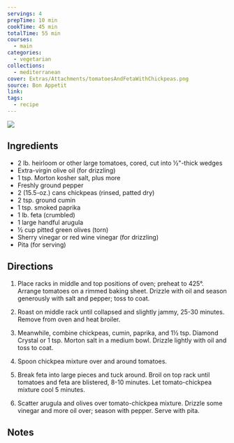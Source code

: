 ```yaml
---
servings: 4
prepTime: 10 min
cookTime: 45 min
totalTime: 55 min
courses:
  - main
categories:
  - vegetarian
collections:
  - mediterranean
cover: Extras/Attachments/tomatoesAndFetaWithChickpeas.png
source: Bon Appetit
link:
tags:
  - recipe
---
```


![](Extras/Attachments/tomatoesAndFetaWithChickpeas.png)


## Ingredients

- 2 lb. heirloom or other large tomatoes, cored, cut into ½"-thick wedges
- Extra-virgin olive oil (for drizzling)
- 1 tsp. Morton kosher salt, plus more
- Freshly ground pepper
- 2 (15.5-oz.) cans chickpeas (rinsed, patted dry)
- 2 tsp. ground cumin
- 1 tsp. smoked paprika
- 1 lb. feta (crumbled)
- 1 large handful arugula
- ½ cup pitted green olives (torn)
- Sherry vinegar or red wine vinegar (for drizzling)
- Pita (for serving)


## Directions

1. Place racks in middle and top positions of oven; preheat to 425°. Arrange tomatoes on a rimmed baking sheet. Drizzle with oil and season generously with salt and pepper; toss to coat.

2. Roast on middle rack until collapsed and slightly jammy, 25-30 minutes. Remove from oven and heat broiler.

3. Meanwhile, combine chickpeas, cumin, paprika, and 1½ tsp. Diamond Crystal or 1 tsp. Morton salt in a medium bowl. Drizzle lightly with oil and toss to coat.

4. Spoon chickpea mixture over and around tomatoes.

5. Break feta into large pieces and tuck around. Broil on top rack until tomatoes and feta are blistered, 8-10 minutes. Let tomato-chickpea mixture cool 5 minutes.

6. Scatter arugula and olives over tomato-chickpea mixture. Drizzle some vinegar and more oil over; season with pepper. Serve with pita.


## Notes
